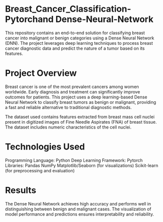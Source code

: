 # Breast_Cancer_Classification-Pytorchand Dense-Neural-Network
This repository contains an end-to-end solution for classifying breast cancer into malignant or benign categories using a Dense Neural Network (DNN). The project leverages deep learning techniques to process breast cancer diagnostic data and predict the nature of a tumor based on its features. 
# Project Overview
Breast cancer is one of the most prevalent cancers among women worldwide. Early diagnosis and treatment can significantly improve outcomes for patients. This project uses a deep learning-based Dense Neural Network to classify breast tumors as benign or malignant, providing a fast and reliable alternative to traditional diagnostic methods.

The dataset used contains features extracted from breast mass cell nuclei present in digitized images of Fine Needle Aspirates (FNA) of breast tissue. The dataset includes numeric characteristics of the cell nuclei.

# Technologies Used
Programming Language: Python
Deep Learning Framework: Pytorch
Libraries:
Pandas
NumPy
Matplotlib/Seaborn (for visualizations)
Scikit-learn (for preprocessing and evaluation)

# Results
The Dense Neural Network achieves high accuracy and performs well in distinguishing between benign and malignant cases. The visualization of model performance and predictions ensures interpretability and reliability.


